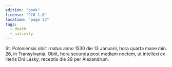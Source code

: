```yaml
---
edition: "book"
license: "CC0 1.0"
location: "page 22"
tags:
  - death
  - nativity
---
```

St. Poloniensis obiit : natus
anno 1530 die 13 Januarii, hora quarta mane min. 26, in
Transylvania. Obiit, hora secunda post mediam noctem, ut intellexi ex
literis Dni Lasky, receptis die 29 per Alexandrum.
